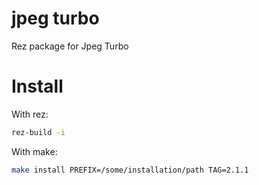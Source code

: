 # jpeg turbo
Rez package for Jpeg Turbo

# Install
With rez:
```bash
rez-build -i
```

With make:
```bash
make install PREFIX=/some/installation/path TAG=2.1.1
```
